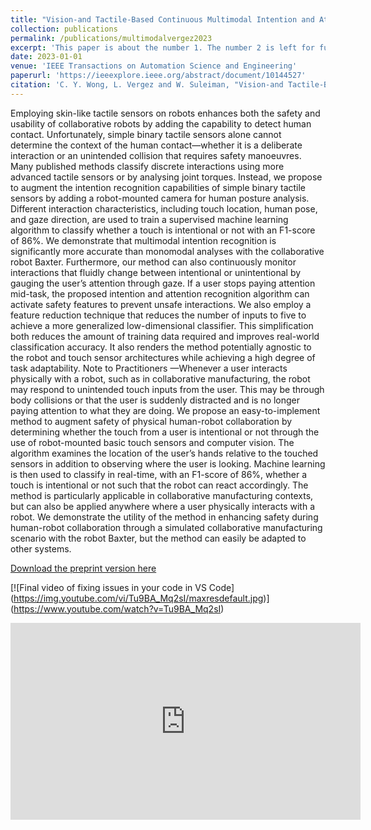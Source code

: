 ```yaml
---
title: "Vision-and Tactile-Based Continuous Multimodal Intention and Attention Recognition for Safer Physical Human–Robot Interaction"
collection: publications
permalink: /publications/multimodalvergez2023
excerpt: 'This paper is about the number 1. The number 2 is left for future work.'
date: 2023-01-01
venue: 'IEEE Transactions on Automation Science and Engineering'
paperurl: 'https://ieeexplore.ieee.org/abstract/document/10144527'
citation: 'C. Y. Wong, L. Vergez and W. Suleiman, "Vision-and Tactile-Based Continuous Multimodal Intention and Attention Recognition for Safer Physical Human–Robot Interaction," in IEEE Transactions on Automation Science and Engineering, doi: 10.1109/TASE.2023.3276856.'
---
```

Employing skin-like tactile sensors on robots enhances both the safety and usability of collaborative robots by adding the capability to detect human contact. Unfortunately, simple binary tactile sensors alone cannot determine the context of the human contact—whether it is a deliberate interaction or an unintended collision that requires safety manoeuvres. Many published methods classify discrete interactions using more advanced tactile sensors or by analysing joint torques. Instead, we propose to augment the intention recognition capabilities of simple binary tactile sensors by adding a robot-mounted camera for human posture analysis. Different interaction characteristics, including touch location, human pose, and gaze direction, are used to train a supervised machine learning algorithm to classify whether a touch is intentional or not with an F1-score of 86%. We demonstrate that multimodal intention recognition is significantly more accurate than monomodal analyses with the collaborative robot Baxter. Furthermore, our method can also continuously monitor interactions that fluidly change between intentional or unintentional by gauging the user’s attention through gaze. If a user stops paying attention mid-task, the proposed intention and attention recognition algorithm can activate safety features to prevent unsafe interactions. We also employ a feature reduction technique that reduces the number of inputs to five to achieve a more generalized low-dimensional classifier. This simplification both reduces the amount of training data required and improves real-world classification accuracy. It also renders the method potentially agnostic to the robot and touch sensor architectures while achieving a high degree of task adaptability. Note to Practitioners —Whenever a user interacts physically with a robot, such as in collaborative manufacturing, the robot may respond to unintended touch inputs from the user. This may be through body collisions or that the user is suddenly distracted and is no longer paying attention to what they are doing. We propose an easy-to-implement method to augment safety of physical human-robot collaboration by determining whether the touch from a user is intentional or not through the use of robot-mounted basic touch sensors and computer vision. The algorithm examines the location of the user’s hands relative to the touched sensors in addition to observing where the user is looking. Machine learning is then used to classify in real-time, with an F1-score of 86%, whether a touch is intentional or not such that the robot can react accordingly. The method is particularly applicable in collaborative manufacturing contexts, but can also be applied anywhere where a user physically interacts with a robot. We demonstrate the utility of the method in enhancing safety during human-robot collaboration through a simulated collaborative manufacturing scenario with the robot Baxter, but the method can easily be adapted to other systems.

[Download the preprint version here](https://arxiv.org/pdf/2206.11350.pdf)

[![Final video of fixing issues in your code in VS Code]
(https://img.youtube.com/vi/Tu9BA_Mq2sI/maxresdefault.jpg)]
(https://www.youtube.com/watch?v=Tu9BA_Mq2sI)

<iframe width="560" height="315" src="https://www.youtube.com/embed/Tu9BA_Mq2sI?si=0k3EYilJ__BfJiff" title="YouTube video player" frameborder="0" allow="accelerometer; autoplay; clipboard-write; encrypted-media; gyroscope; picture-in-picture; web-share" allowfullscreen></iframe>

